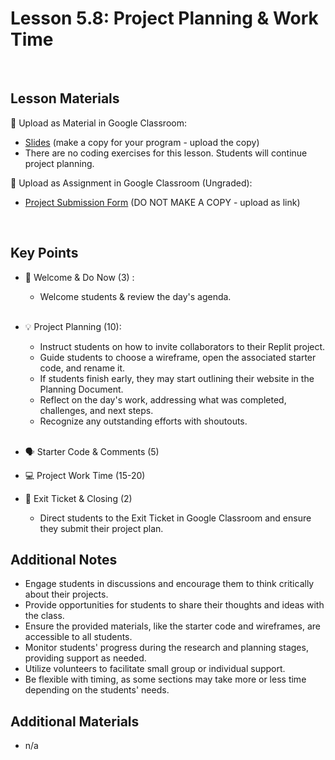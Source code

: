 # Lesson 5.8: Project Planning & Work Time

<br>

## Lesson Materials

📖 Upload as Material in Google Classroom:
- [Slides](https://docs.google.com/presentation/d/1enbRafZtzKUBgAWvo7ZbaqjhlPMIlnjwJf__1LKFxD4/edit?usp=sharing) (make a copy for your program - upload the copy)
- There are no coding exercises for this lesson. Students will continue project planning.

📝 Upload as Assignment in Google Classroom (Ungraded):
- [Project Submission Form](https://forms.gle/jpemUa2fTs6DFdCX8) (DO NOT MAKE A COPY - upload as link)



<br>

## Key Points


- 👋 Welcome & Do Now (3) : 
    -  Welcome students & review the day's agenda.<br><br>

- 💡 Project Planning (10): 
    - Instruct students on how to invite collaborators to their Replit project.
    - Guide students to choose a wireframe, open the associated starter code, and rename it.
    - If students finish early, they may start outlining their website in the Planning Document.
    - Reflect on the day's work, addressing what was completed, challenges, and next steps.
    - Recognize any outstanding efforts with shoutouts. <br><br>

- 🗣️ Starter Code & Comments (5)

- 💻 Project Work Time (15-20)

- 👋 Exit Ticket & Closing (2)
    - Direct students to the Exit Ticket in Google Classroom and ensure they submit their project plan.

## Additional Notes
- Engage students in discussions and encourage them to think critically about their projects.
- Provide opportunities for students to share their thoughts and ideas with the class.
- Ensure the provided materials, like the starter code and wireframes, are accessible to all students.
- Monitor students' progress during the research and planning stages, providing support as needed.
- Utilize volunteers to facilitate small group or individual support.
- Be flexible with timing, as some sections may take more or less time depending on the students' needs.


## Additional Materials
- n/a
